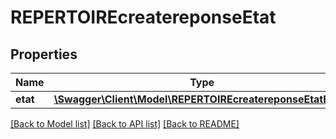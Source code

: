 # REPERTOIREcreatereponseEtat

## Properties
Name | Type | Description | Notes
------------ | ------------- | ------------- | -------------
**etat** | [**\Swagger\Client\Model\REPERTOIREcreatereponseEtatEtat[]**](REPERTOIREcreatereponseEtatEtat.md) |  | [optional] 

[[Back to Model list]](../README.md#documentation-for-models) [[Back to API list]](../README.md#documentation-for-api-endpoints) [[Back to README]](../README.md)


